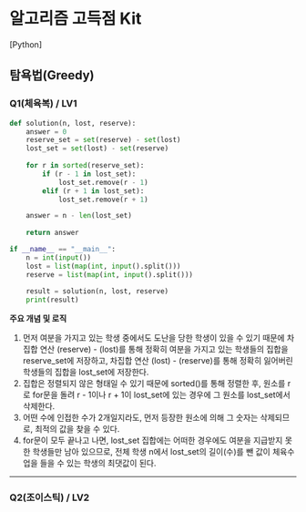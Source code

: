 # 알고리즘 고득점 Kit

[Python] 

## 탐욕법(Greedy)

### Q1(체육복) / LV1
```Python
def solution(n, lost, reserve):
    answer = 0
    reserve_set = set(reserve) - set(lost)
    lost_set = set(lost) - set(reserve)
    
    for r in sorted(reserve_set):
        if (r - 1 in lost_set):
            lost_set.remove(r - 1)
        elif (r + 1 in lost_set):
            lost_set.remove(r + 1)

    answer = n - len(lost_set)
        
    return answer

if __name__ == "__main__":
    n = int(input())
    lost = list(map(int, input().split()))
    reserve = list(map(int, input().split()))
    
    result = solution(n, lost, reserve)
    print(result)
```
**주요 개념 및 로직**
1. 먼저 여분을 가지고 있는 학생 중에서도 도난을 당한 학생이 있을 수 있기 때문에 차집합 연산 (reserve) - (lost)를 통해 정확히 여분을 가지고 있는 학생들의 집합을 reserve_set에 저장하고, 차집합 연산 (lost) - (reserve)를 통해 정확히 잃어버린 학생들의 집합을 lost_set에 저장한다.
2. 집합은 정렬되지 않은 형태일 수 있기 때문에 sorted()를 통해 정렬한 후, 원소를 r로 for문을 돌려 r - 1이나 r + 1이 lost_set에 있는 경우에 그 원소를 lost_set에서 삭제한다.
3. 어떤 수에 인접한 수가 2개일지라도, 먼저 등장한 원소에 의해 그 숫자는 삭제되므로, 최적의 값을 찾을 수 있다.
4. for문이 모두 끝나고 나면, lost_set 집합에는 어떠한 경우에도 여분을 지급받지 못한 학생들만 남아 있으므로, 전체 학생 n에서 lost_set의 길이(수)를 뺀 값이 체육수업을 들을 수 있는 학생의 최댓값이 된다.

***

### Q2(조이스틱) / LV2
```Python

